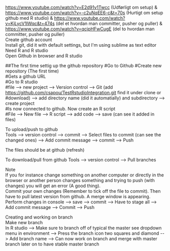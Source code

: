 https://www.youtube.com/watch?v=E2d91v1Twcc (Udførligt om setup) & https://www.youtube.com/watch?v=-c2uNqEE6-c&t=70s (Hurtigt om setup github med R studio) & https://www.youtube.com/watch?v=KjLycV1IWqc&t=474s (del et hvordan man committer, pusher og puller) & https://www.youtube.com/watch?v=qcjpHFwCugE (del to hvordan man committer, pusher og puller)    
Create github account  
Install git, did it with default settings, but I'm using sublime as text editor  
Need R and R studio  
Open Github in browser and R studio  

##The first time settig up the github repository
#Go to Github
#Create new repository (The first time)  
#Gets a github URL  
#Go to R studio  
#file --> new project --> Version control --> Git (add https://github.com/csapou/TestRstudioIntegration.git find it under clone or #download) --> add directory name (did it automatially) and subdirectory --> create project  
#Is now connected to github. Now create an R script  
#File --> New file --> R script --> add code --> save (can see it added in files)

To upload/push to github  
Tools --> version control --> commit --> Select files to commit (can see the changed ones) --> Add commit message --> commit --> Push

The files should be at github (refresh)

To download/pull from github 
Tools --> version control --> Pull branches

Note  
If you for instance change something on another computer or directly in the browser or another person changes something and trying to push (with changes) you will get an error (A good thing).   
Commit your own changes (Remember to tick off the file to commit). Then have to pull latest version from github. A merge window is appearing. Perform changes in console --> save --> commit --> Have to stage all --> Add commit message --> Commit --> Push 

Creating and working on branch  
Make new branch   
In R studio --> Make sure to branch off of typical the master see dropdown menu in environment --> Press the branch icon two squares and diamond --> Add branch name --> Can now work on branch and merge with master branch later on to have stable master branch     
